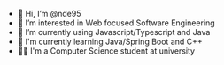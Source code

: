 - 👋 Hi, I’m @nde95
- 👀 I’m interested in Web focused Software Engineering
- 🌱 I’m currently using Javascript/Typescript and Java
- 🧐 I'm currently learning Java/Spring Boot and C++
- 👨‍🎓 I'm a Computer Science student at university


<!---
nde95/nde95 is a ✨ special ✨ repository because its `README.md` (this file) appears on your GitHub profile.
You can click the Preview link to take a look at your changes.
--->
